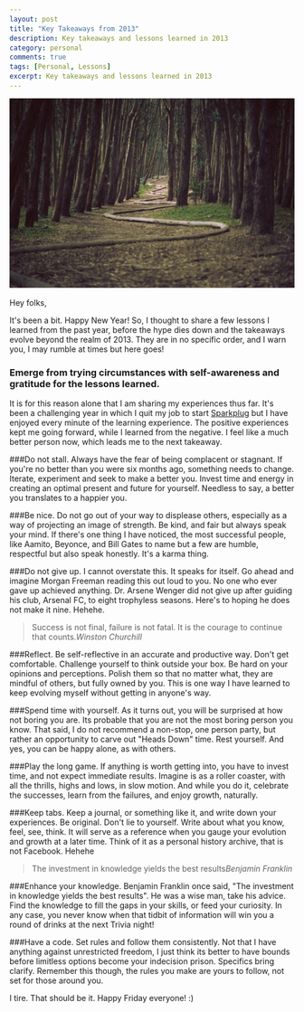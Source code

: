 ```yaml
---
layout: post
title: "Key Takeaways from 2013"
description: Key takeaways and lessons learned in 2013
category: personal
comments: true
tags: [Personal, Lessons]
excerpt: Key takeaways and lessons learned in 2013
---
```


![Onwards.](/public/images/windy_road.jpg)

Hey folks,

It's been a bit. Happy New Year! So, I thought to share a few lessons I learned from the past year, before the hype dies down and the takeaways evolve beyond the realm of 2013. They are in no specific order, and I warn you, I may rumble at times but here goes!

### Emerge from trying circumstances with self-awareness and gratitude for the lessons learned.
It is for this reason alone that I am sharing my experiences thus far. It's been a challenging year in which I quit my job to start <a href="http://sparkpl.ug" target="_blank">Sparkplug</a> but I have enjoyed every minute of the learning experience. The positive experiences kept me going forward, while I learned from the negative. I feel like a much better person now, which leads me to the next takeaway.

###Do not stall.
Always have the fear of being complacent or stagnant. If you're no better than you were six months ago, something needs to change. Iterate, experiment and seek to make a better you. Invest time and energy in creating an optimal present and future for yourself. Needless to say, a better you translates to a happier you.

###Be nice.
Do not go out of your way to displease others, especially as a way of projecting an image of strength. Be kind, and fair but always speak your mind. If there's one thing I have noticed, the most successful people, like Aamito, Beyonce, and Bill Gates to name but a few are humble, respectful but also speak honestly. It's a karma thing.

###Do not give up.
I cannot overstate this. It speaks for itself. Go ahead and imagine Morgan Freeman reading this out loud to you. No one who ever gave up achieved anything. Dr. Arsene Wenger did not give up after guiding his club, Arsenal FC, to eight trophyless seasons. Here's to hoping he does not make it nine. Hehehe.

<blockquote>Success is not final, failure is not fatal. It is the courage to continue that counts.<cite>Winston Churchill</cite></blockquote>

###Reflect.
Be self-reflective in an accurate and productive way. Don't get comfortable. Challenge yourself to think outside your box. Be hard on your opinions and perceptions. Polish them so that no matter what, they are mindful of others, but fully owned by you. This is one way I have learned to keep evolving myself without getting in anyone's way.

###Spend time with yourself.
As it turns out, you will be surprised at how not boring you are. Its probable that you are not the most boring person you know. That said, I do not recommend a non-stop, one person party, but rather an opportunity to carve out "Heads Down" time. Rest yourself. And yes, you can be happy alone, as with others.

###Play the long game.
If anything is worth getting into, you have to invest time, and not expect immediate results. Imagine is as a roller coaster, with all the thrills, highs and lows, in slow motion. And while you do it, celebrate the successes, learn from the failures, and enjoy growth, naturally.

###Keep tabs.
Keep a journal, or something like it, and write down your experiences. Be original. Don't lie to yourself. Write about what you know, feel, see, think. It will serve as a reference when you gauge your evolution and growth at a later time. Think of it as a personal history archive, that is not Facebook. Hehehe

<blockquote>The investment in knowledge yields the best results<cite>Benjamin Franklin</cite></blockquote>

###Enhance your knowledge.
Benjamin Franklin once said, "The investment in knowledge yields the best results". He was a wise man, take his advice. Find the knowledge to fill the gaps in your skills, or feed your curiosity. In any case, you never know when that tidbit of information will win you a round of drinks at the next Trivia night!

###Have a code.
Set rules and follow them consistently. Not that I have anything against unrestricted freedom, I just think its better to have bounds before limitless options become your indecision prison. Specifics bring clarify. Remember this though, the rules you make are yours to follow, not set for those around you.

I tire. That should be it. Happy Friday everyone! :)
